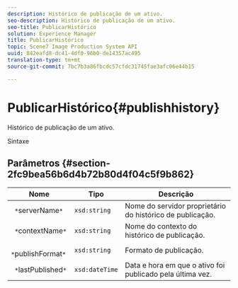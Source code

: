 ```yaml
---
description: Histórico de publicação de um ativo.
seo-description: Histórico de publicação de um ativo.
seo-title: PublicarHistórico
solution: Experience Manager
title: PublicarHistórico
topic: Scene7 Image Production System API
uuid: 842eafd8-dc41-4df0-96b0-de14357ac495
translation-type: tm+mt
source-git-commit: 7bc7b3a86fbcdc57cfdc31745fae3afc06e44b15

---
```



# PublicarHistórico{#publishhistory}

Histórico de publicação de um ativo.

Sintaxe

## Parâmetros {#section-2fc9bea56b6d4b72b80d4f04c5f9b862}

| Nome | Tipo | Descrição |
|---|---|---|
| ` *`serverName`*` | `xsd:string` | Nome do servidor proprietário do histórico de publicação. |
| ` *`contextName`*` | `xsd:string` | Nome do contexto do histórico de publicação. |
| ` *`publishFormat`*` | `xsd:string` | Formato de publicação. |
| ` *`lastPublished`*` | `xsd:dateTime` | Data e hora em que o ativo foi publicado pela última vez. |

